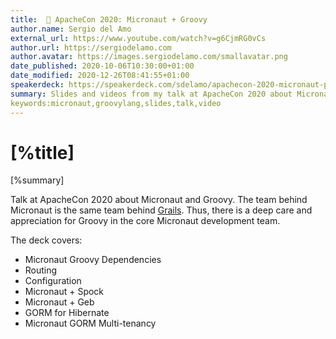 ```yaml
---
title:  📼 ApacheCon 2020: Micronaut + Groovy
author.name: Sergio del Amo
external_url: https://www.youtube.com/watch?v=g6CjmRG0vCs
author.url: https://sergiodelamo.com
author.avatar: https://images.sergiodelamo.com/smallavatar.png 
date_published: 2020-10-06T10:30:00+01:00
date_modified: 2020-12-26T08:41:55+01:00
speakerdeck: https://speakerdeck.com/sdelamo/apachecon-2020-micronaut-plus-groovy
summary: Slides and videos from my talk at ApacheCon 2020 about Micronaut and Groovy
keywords:micronaut,groovylang,slides,talk,video
---
```


# [%title]

[%summary]

Talk at ApacheCon 2020 about Micronaut and Groovy. The team behind Micronaut is the same team behind [Grails](https://grails.org). Thus, there is a deep care and appreciation for Groovy in the core Micronaut development team. 

The deck covers:

- Micronaut Groovy Dependencies
- Routing
- Configuration
- Micronaut + Spock
- Micronaut + Geb
- GORM for Hibernate
- Micronaut GORM Multi-tenancy

<script async class="speakerdeck-embed" data-id="0372abab3ced44dbbd2a880339aab1f0" data-ratio="1.77469670710572" src="//speakerdeck.com/assets/embed.js"></script>
